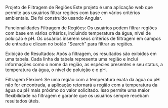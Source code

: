 Projeto de Filtragem de Regiões
Este projeto é uma aplicação web que permite aos usuários filtrar regiões com base em vários critérios ambientais. Ele foi construído usando Angular.

Funcionalidades
Filtragem de Regiões: Os usuários podem filtrar regiões com base em vários critérios, incluindo temperatura da água, nível de poluição e pH. Os usuários inserem seus critérios de filtragem em campos de entrada e clicam no botão "Search" para filtrar as regiões.

Exibição de Resultados: Após a filtragem, os resultados são exibidos em uma tabela. Cada linha da tabela representa uma região e inclui informações como o nome da região, as espécies presentes e seu status, a temperatura da água, o nível de poluição e o pH.

Filtragem Flexível: Se uma região com a temperatura exata da água ou pH não for encontrada, a aplicação retornará a região com a temperatura da água ou pH mais próximo do valor solicitado. Isso permite uma maior flexibilidade na filtragem e garante que os usuários sempre recebam resultados úteis.
